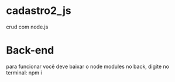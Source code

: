 # cadastro2_js
crud com node.js

# Back-end

para funcionar você deve baixar o node modules no back, digite no terminal: npm i
